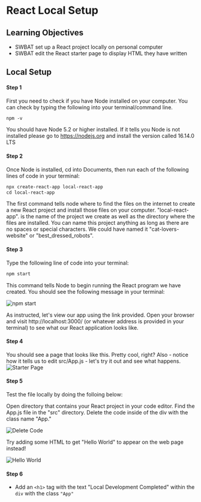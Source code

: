# React Local Setup

## Learning Objectives

* SWBAT set up a React project locally on personal computer 
* SWBAT edit the React starter page to display HTML they have written

## Local Setup

#### Step 1

First you need to check if you have Node installed on your computer. You can check by typing the following into your terminal/command line.

```HTML
npm -v
```

You should have Node 5.2 or higher installed. If it tells you Node is not installed please go to https://nodejs.org and install the version called 16.14.0 LTS

#### Step 2

Once Node is installed, cd into Documents, 
then run each of the following lines of code in your terminal:

```HTML
npx create-react-app local-react-app
cd local-react-app
```

The first command tells node where to find the files on the internet to create a new React project and install those files on your computer. "local-react-app". is the name of the project we create as well as the directory where the files are installed. You can name this project anything as long as there are no spaces or special characters. We could have named it "cat-lovers-website" or "best_dressed_robots".

#### Step 3

Type the following line of code into your terminal:

```HTML
npm start
```

This command tells Node to begin running the React program we have created. You should see the following message in your terminal:

![npm start](./img/npm-start.png)

As instructed, let's view our app using the link provided. Open your browser and visit http://localhost:3000/ (or whatever address is provided in your terminal) to see what our React application looks like.

#### Step 4

You should see a page that looks like this. Pretty cool, right? Also - notice how it tells us to edit src/App.js - let's try it out and see what happens.
![Starter Page](./img/first-page.png)

#### Step 5

Test the file locally by doing the folloing below:

Open directory that contains your React project in your code editor. Find the App.js file in the "src" directory. Delete the code inside of the div with the class name "App."

![Delete Code](./img/delete-code.png)

Try adding some HTML to get "Hello World" to appear on the web page instead!

![Hello World](./img/hello-world.png)

<a id="mini-challenges"></a>
#### Step 6

* Add an `<h1>` tag with the text "Local Development Completed" within the `div` with the class `"App"`


